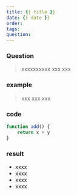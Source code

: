 ```yaml
---
title: {{ title }}
date: {{ date }}
order:
tags:
question:
---
```


### Question

> xxxxxxxxxx
> xxx
> xxx

### example

> xxx
> xxx
> xxx

### code

```js
function add() {
	return x + y
}
```

### result

- xxxx
- xxxx
- xxxx
- xxxx
